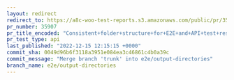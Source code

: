 ```yaml
---
layout: redirect
redirect_to: https://a8c-woo-test-reports.s3.amazonaws.com/public/pr/35907/api/index.html
pr_number: 35907
pr_title_encoded: "Consistent+folder+structure+for+E2E+and+API+test+results"
pr_test_type: api
last_published: "2022-12-15 12:15:15 +0000"
commit_sha: 0049d96b6f3118a3951e084ea3c46861c4b0a39c
commit_message: "Merge branch 'trunk' into e2e/output-directories"
branch_name: e2e/output-directories
---
```

